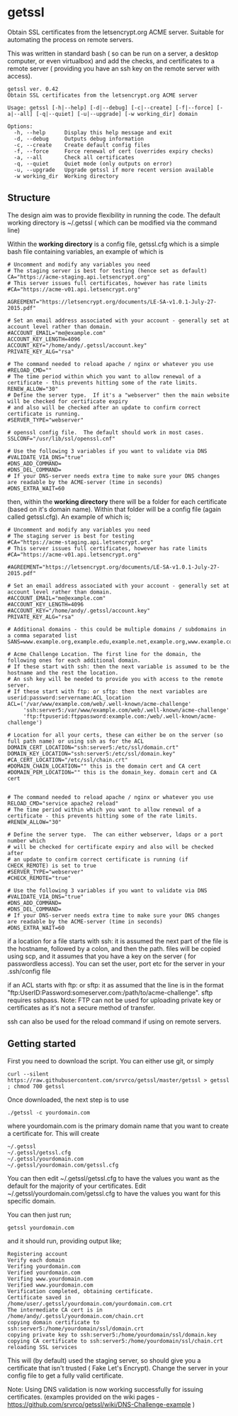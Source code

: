 # getssl
Obtain SSL certificates from the letsencrypt.org ACME server.  Suitable for automating the process on remote servers. 

This was written in standard bash ( so can be run on a server,  a desktop computer, or even virtualbox) and add the checks, and certificates to a remote server ( providing you have an ssh key on the remote server with access).  

```
getssl ver. 0.42
Obtain SSL certificates from the letsencrypt.org ACME server

Usage: getssl [-h|--help] [-d|--debug] [-c|--create] [-f|--force] [-a|--all] [-q|--quiet] [-u|--upgrade] [-w working_dir] domain

Options:
  -h, --help      Display this help message and exit
  -d, --debug     Outputs debug information
  -c, --create    Create default config files
  -f, --force     Force renewal of cert (overrides expiry checks)
  -a, --all       Check all certificates
  -q, --quiet     Quiet mode (only outputs on error)
  -u, --upgrade   Upgrade getssl if more recent version available
  -w working_dir  Working directory
```

## Structure

The design aim was to provide flexibility in running the code.  The default working directory is ~/.getssl ( which can be modified via the command line)

Within the **working directory** is a config file, getssl.cfg which is a simple bash file containing variables, an example of which is 

```
# Uncomment and modify any variables you need
# The staging server is best for testing (hence set as default)
CA="https://acme-staging.api.letsencrypt.org"
# This server issues full certificates, however has rate limits
#CA="https://acme-v01.api.letsencrypt.org"

AGREEMENT="https://letsencrypt.org/documents/LE-SA-v1.0.1-July-27-2015.pdf"

# Set an email address associated with your account - generally set at account level rather than domain.
#ACCOUNT_EMAIL="me@example.com"
ACCOUNT_KEY_LENGTH=4096
ACCOUNT_KEY="/home/andy/.getssl/account.key"
PRIVATE_KEY_ALG="rsa"

# The command needed to reload apache / nginx or whatever you use
#RELOAD_CMD=""
# The time period within which you want to allow renewal of a certificate - this prevents hitting some of the rate limits.
RENEW_ALLOW="30"
# Define the server type.  If it's a "webserver" then the main website will be checked for certificate expiry 
# and also will be checked after an update to confirm correct certificate is running. 
#SERVER_TYPE="webserver"

# openssl config file.  The default should work in most cases.
SSLCONF="/usr/lib/ssl/openssl.cnf"

# Use the following 3 variables if you want to validate via DNS
#VALIDATE_VIA_DNS="true"
#DNS_ADD_COMMAND=
#DNS_DEL_COMMAND=
# If your DNS-server needs extra time to make sure your DNS changes are readable by the ACME-server (time in seconds)
#DNS_EXTRA_WAIT=60

```

then, within the **working directory** there will be a folder for each certificate (based on it's domain name). Within that folder will be a config file (again called getssl.cfg).  An example of which is;

```
# Uncomment and modify any variables you need
# The staging server is best for testing
#CA="https://acme-staging.api.letsencrypt.org"
# This server issues full certificates, however has rate limits
#CA="https://acme-v01.api.letsencrypt.org"

#AGREEMENT="https://letsencrypt.org/documents/LE-SA-v1.0.1-July-27-2015.pdf"

# Set an email address associated with your account - generally set at account level rather than domain.
#ACCOUNT_EMAIL="me@example.com"
#ACCOUNT_KEY_LENGTH=4096
#ACCOUNT_KEY="/home/andy/.getssl/account.key"
PRIVATE_KEY_ALG="rsa"

# Additional domains - this could be multiple domains / subdomains in a comma separated list
SANS=www.example.org,example.edu,example.net,example.org,www.example.com,www.example.edu,www.example.net

# Acme Challenge Location. The first line for the domain, the following ones for each additional domain.
# If these start with ssh: then the next variable is assumed to be the hostname and the rest the location.
# An ssh key will be needed to provide you with access to the remote server.
# If these start with ftp: or sftp: then the next variables are userid:password:servername:ACL_location
ACL=('/var/www/example.com/web/.well-known/acme-challenge'
     'ssh:server5:/var/www/example.com/web/.well-known/acme-challenge'
     'ftp:ftpuserid:ftppassword:example.com:/web/.well-known/acme-challenge')

# Location for all your certs, these can either be on the server (so full path name) or using ssh as for the ACL
DOMAIN_CERT_LOCATION="ssh:server5:/etc/ssl/domain.crt"
DOMAIN_KEY_LOCATION="ssh:server5:/etc/ssl/domain.key"
#CA_CERT_LOCATION="/etc/ssl/chain.crt"
#DOMAIN_CHAIN_LOCATION="" this is the domain cert and CA cert
#DOMAIN_PEM_LOCATION="" this is the domain_key. domain cert and CA cert


# The command needed to reload apache / nginx or whatever you use
RELOAD_CMD="service apache2 reload"
# The time period within which you want to allow renewal of a certificate - this prevents hitting some of the rate limits.
#RENEW_ALLOW="30"

# Define the server type.  The can either webserver, ldaps or a port number which
# will be checked for certificate expiry and also will be checked after
# an update to confirm correct certificate is running (if CHECK_REMOTE) is set to true
#SERVER_TYPE="webserver"
#CHECK_REMOTE="true"

# Use the following 3 variables if you want to validate via DNS
#VALIDATE_VIA_DNS="true"
#DNS_ADD_COMMAND=
#DNS_DEL_COMMAND=
# If your DNS-server needs extra time to make sure your DNS changes are readable by the ACME-server (time in seconds)
#DNS_EXTRA_WAIT=60
```

if a location for a file starts with ssh:  it is assumed the next part of the file is the hostname, followed by a colon, and then the path. 
files will be copied using scp, and it assumes that you have a key on the server ( for passwordless access).  You can set the user, port etc for the server in your .ssh/config file

if an ACL starts with ftp: or sftp: it as assumed that the line is in the format "ftp:UserID:Password:someserver.com:/path/to/acme-challenge". sftp requires sshpass.
Note:  FTP can not be used for uploading private key or certificates as it's not a secure method of transfer. 

ssh can also be used for the reload command if using on remote servers. 

## Getting started

First you need to download the script.   You can either use git, or simply

```
curl --silent https://raw.githubusercontent.com/srvrco/getssl/master/getssl > getssl ; chmod 700 getssl
```

Once downloaded, the next step is to use

```
./getssl -c yourdomain.com 
```

where yourdomain.com is the primary domain name that you want to create a certificate for.   This will create

```
~/.getssl
~/.getssl/getssl.cfg
~/.getssl/yourdomain.com
~/.getssl/yourdomain.com/getssl.cfg
```

You can then edit ~/.getssl/getssl.cfg to have the values you want as the default for the majority of your certificates. 
Edit ~/.getssl/yourdomain.com/getssl.cfg to have the values you want for this specific domain. 

You can then just run;

```getssl yourdomain.com ```

and it should run, providing output like;
```
Registering account
Verify each domain
Verifing yourdomain.com
Verified yourdomain.com
Verifing www.yourdomain.com
Verified www.yourdomain.com
Verification completed, obtaining certificate.
Certificate saved in /home/user/.getssl/yourdomain.com/yourdomain.com.crt
The intermediate CA cert is in /home/andy/.getssl/yourdomain.com/chain.crt
copying domain certificate to ssh:server5:/home/yourdomain/ssl/domain.crt
copying private key to ssh:server5:/home/yourdomain/ssl/domain.key
copying CA certificate to ssh:server5:/home/yourdomain/ssl/chain.crt
reloading SSL services
```
This will (by default) used the staging server, so should give you a certificate that isn't trusted ( Fake Let's Encrypt).
Change the server in your config file to get a fully valid certificate. 

Note:   Using DNS validation is now working successfully for issuing certificates. (examples provided on the wiki pages - https://github.com/srvrco/getssl/wiki/DNS-Challenge-example ) 
 

